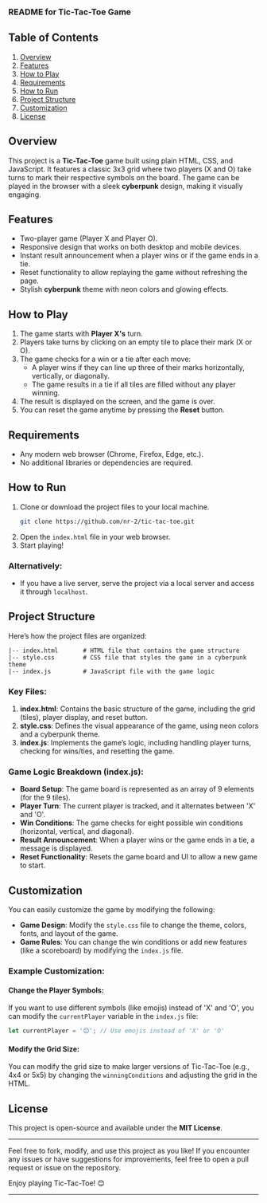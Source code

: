 ### README for Tic-Tac-Toe Game

## Table of Contents
1. [Overview](#overview)
2. [Features](#features)
3. [How to Play](#how-to-play)
4. [Requirements](#requirements)
5. [How to Run](#how-to-run)
6. [Project Structure](#project-structure)
7. [Customization](#customization)
8. [License](#license)

## Overview
This project is a **Tic-Tac-Toe** game built using plain HTML, CSS, and JavaScript. It features a classic 3x3 grid where two players (X and O) take turns to mark their respective symbols on the board. The game can be played in the browser with a sleek **cyberpunk** design, making it visually engaging.

## Features
- Two-player game (Player X and Player O).
- Responsive design that works on both desktop and mobile devices.
- Instant result announcement when a player wins or if the game ends in a tie.
- Reset functionality to allow replaying the game without refreshing the page.
- Stylish **cyberpunk** theme with neon colors and glowing effects.

## How to Play
1. The game starts with **Player X's** turn.
2. Players take turns by clicking on an empty tile to place their mark (X or O).
3. The game checks for a win or a tie after each move:
   - A player wins if they can line up three of their marks horizontally, vertically, or diagonally.
   - The game results in a tie if all tiles are filled without any player winning.
4. The result is displayed on the screen, and the game is over.
5. You can reset the game anytime by pressing the **Reset** button.

## Requirements
- Any modern web browser (Chrome, Firefox, Edge, etc.).
- No additional libraries or dependencies are required.

## How to Run
1. Clone or download the project files to your local machine.
   ```bash
   git clone https://github.com/nr-2/tic-tac-toe.git
   ```
2. Open the `index.html` file in your web browser.
3. Start playing!

### Alternatively:
- If you have a live server, serve the project via a local server and access it through `localhost`.

## Project Structure
Here’s how the project files are organized:

```
|-- index.html       # HTML file that contains the game structure
|-- style.css        # CSS file that styles the game in a cyberpunk theme
|-- index.js         # JavaScript file with the game logic
```

### Key Files:
1. **index.html**: Contains the basic structure of the game, including the grid (tiles), player display, and reset button.
2. **style.css**: Defines the visual appearance of the game, using neon colors and a cyberpunk theme.
3. **index.js**: Implements the game’s logic, including handling player turns, checking for wins/ties, and resetting the game.

### Game Logic Breakdown (index.js):
- **Board Setup**: The game board is represented as an array of 9 elements (for the 9 tiles).
- **Player Turn**: The current player is tracked, and it alternates between 'X' and 'O'.
- **Win Conditions**: The game checks for eight possible win conditions (horizontal, vertical, and diagonal).
- **Result Announcement**: When a player wins or the game ends in a tie, a message is displayed.
- **Reset Functionality**: Resets the game board and UI to allow a new game to start.

## Customization
You can easily customize the game by modifying the following:
- **Game Design**: Modify the `style.css` file to change the theme, colors, fonts, and layout of the game.
- **Game Rules**: You can change the win conditions or add new features (like a scoreboard) by modifying the `index.js` file.
  
### Example Customization:
#### Change the Player Symbols:
If you want to use different symbols (like emojis) instead of 'X' and 'O', you can modify the `currentPlayer` variable in the `index.js` file:
```js
let currentPlayer = '😊'; // Use emojis instead of 'X' or 'O'
```

#### Modify the Grid Size:
You can modify the grid size to make larger versions of Tic-Tac-Toe (e.g., 4x4 or 5x5) by changing the `winningConditions` and adjusting the grid in the HTML.

## License
This project is open-source and available under the **MIT License**.

---

Feel free to fork, modify, and use this project as you like! If you encounter any issues or have suggestions for improvements, feel free to open a pull request or issue on the repository.

Enjoy playing Tic-Tac-Toe! 😊

---

